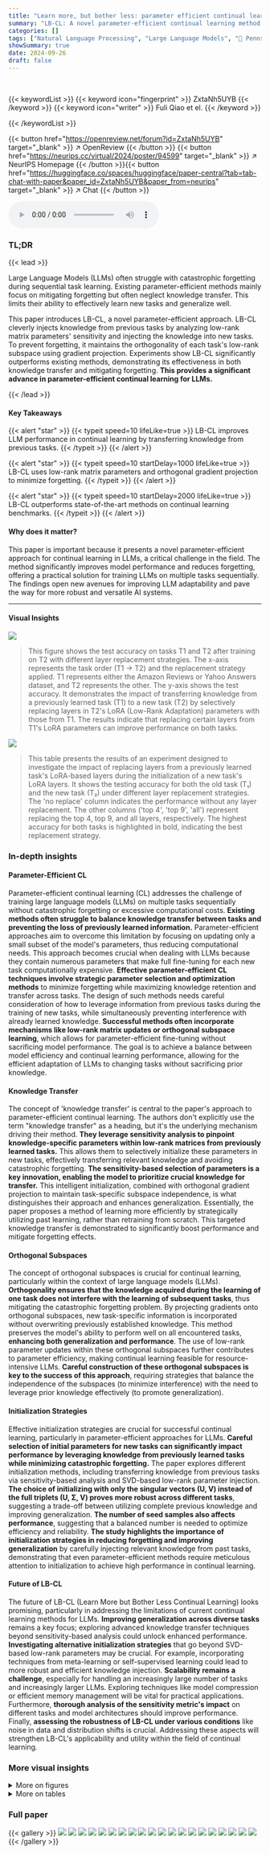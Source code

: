 ```yaml
---
title: "Learn more, but bother less: parameter efficient continual learning"
summary: "LB-CL: A novel parameter-efficient continual learning method for LLMs that boosts performance and reduces forgetting by leveraging parametric knowledge transfer and maintaining orthogonal low-rank sub..."
categories: []
tags: ["Natural Language Processing", "Large Language Models", "🏢 Pennsylvania State University",]
showSummary: true
date: 2024-09-26
draft: false
---
```


<br>

{{< keywordList >}}
{{< keyword icon="fingerprint" >}} ZxtaNh5UYB {{< /keyword >}}
{{< keyword icon="writer" >}} Fuli Qiao et el. {{< /keyword >}}
 
{{< /keywordList >}}

{{< button href="https://openreview.net/forum?id=ZxtaNh5UYB" target="_blank" >}}
↗ OpenReview
{{< /button >}}
{{< button href="https://neurips.cc/virtual/2024/poster/94599" target="_blank" >}}
↗ NeurIPS Homepage
{{< /button >}}{{< button href="https://huggingface.co/spaces/huggingface/paper-central?tab=tab-chat-with-paper&paper_id=ZxtaNh5UYB&paper_from=neurips" target="_blank" >}}
↗ Chat
{{< /button >}}



<audio controls>
    <source src="https://ai-paper-reviewer.com/ZxtaNh5UYB/podcast.wav" type="audio/wav">
    Your browser does not support the audio element.
</audio>


### TL;DR


{{< lead >}}

Large Language Models (LLMs) often struggle with catastrophic forgetting during sequential task learning. Existing parameter-efficient methods mainly focus on mitigating forgetting but often neglect knowledge transfer. This limits their ability to effectively learn new tasks and generalize well.



This paper introduces LB-CL, a novel parameter-efficient approach. LB-CL cleverly injects knowledge from previous tasks by analyzing low-rank matrix parameters' sensitivity and injecting the knowledge into new tasks. To prevent forgetting, it maintains the orthogonality of each task's low-rank subspace using gradient projection.  Experiments show LB-CL significantly outperforms existing methods, demonstrating its effectiveness in both knowledge transfer and mitigating forgetting. **This provides a significant advance in parameter-efficient continual learning for LLMs.**

{{< /lead >}}


#### Key Takeaways

{{< alert "star" >}}
{{< typeit speed=10 lifeLike=true >}} LB-CL improves LLM performance in continual learning by transferring knowledge from previous tasks. {{< /typeit >}}
{{< /alert >}}

{{< alert "star" >}}
{{< typeit speed=10 startDelay=1000 lifeLike=true >}} LB-CL uses low-rank matrix parameters and orthogonal gradient projection to minimize forgetting. {{< /typeit >}}
{{< /alert >}}

{{< alert "star" >}}
{{< typeit speed=10 startDelay=2000 lifeLike=true >}} LB-CL outperforms state-of-the-art methods on continual learning benchmarks. {{< /typeit >}}
{{< /alert >}}

#### Why does it matter?
This paper is important because it presents a novel parameter-efficient approach for continual learning in LLMs, a critical challenge in the field.  The method significantly improves model performance and reduces forgetting, offering a practical solution for training LLMs on multiple tasks sequentially.  The findings open new avenues for improving LLM adaptability and pave the way for more robust and versatile AI systems.

------
#### Visual Insights



![](https://ai-paper-reviewer.com/ZxtaNh5UYB/figures_1_1.jpg)

> This figure shows the test accuracy on tasks T1 and T2 after training on T2 with different layer replacement strategies.  The x-axis represents the task order (T1 -> T2) and the replacement strategy applied. T1 represents either the Amazon Reviews or Yahoo Answers dataset, and T2 represents the other.  The y-axis shows the test accuracy.  It demonstrates the impact of transferring knowledge from a previously learned task (T1) to a new task (T2) by selectively replacing layers in T2's LoRA (Low-Rank Adaptation) parameters with those from T1. The results indicate that replacing certain layers from T1's LoRA parameters can improve performance on both tasks.





![](https://ai-paper-reviewer.com/ZxtaNh5UYB/tables_1_1.jpg)

> This table presents the results of an experiment designed to investigate the impact of replacing layers from a previously learned task's LoRA-based layers during the initialization of a new task's LoRA layers.  It shows the testing accuracy for both the old task (T₁) and the new task (T₂) under different layer replacement strategies. The 'no replace' column indicates the performance without any layer replacement. The other columns ('top 4', 'top 9', 'all') represent replacing the top 4, top 9, and all layers, respectively. The highest accuracy for both tasks is highlighted in bold, indicating the best replacement strategy.





### In-depth insights


#### Parameter-Efficient CL
Parameter-efficient continual learning (CL) addresses the challenge of training large language models (LLMs) on multiple tasks sequentially without catastrophic forgetting or excessive computational costs.  **Existing methods often struggle to balance knowledge transfer between tasks and preventing the loss of previously learned information.**  Parameter-efficient approaches aim to overcome this limitation by focusing on updating only a small subset of the model's parameters, thus reducing computational needs.  This approach becomes crucial when dealing with LLMs because they contain numerous parameters that make full fine-tuning for each new task computationally expensive.  **Effective parameter-efficient CL techniques involve strategic parameter selection and optimization methods** to minimize forgetting while maximizing knowledge retention and transfer across tasks. The design of such methods needs careful consideration of how to leverage information from previous tasks during the training of new tasks, while simultaneously preventing interference with already learned knowledge.  **Successful methods often incorporate mechanisms like low-rank matrix updates or orthogonal subspace learning**, which allows for parameter-efficient fine-tuning without sacrificing model performance. The goal is to achieve a balance between model efficiency and continual learning performance, allowing for the efficient adaptation of LLMs to changing tasks without sacrificing prior knowledge.

#### Knowledge Transfer
The concept of 'knowledge transfer' is central to the paper's approach to parameter-efficient continual learning.  The authors don't explicitly use the term "knowledge transfer" as a heading, but it's the underlying mechanism driving their method. **They leverage sensitivity analysis to pinpoint knowledge-specific parameters within low-rank matrices from previously learned tasks.**  This allows them to selectively initialize these parameters in new tasks, effectively transferring relevant knowledge and avoiding catastrophic forgetting. **The sensitivity-based selection of parameters is a key innovation, enabling the model to prioritize crucial knowledge for transfer.**  This intelligent initialization, combined with orthogonal gradient projection to maintain task-specific subspace independence, is what distinguishes their approach and enhances generalization.  Essentially, the paper proposes a method of learning more efficiently by strategically utilizing past learning, rather than retraining from scratch. This targeted knowledge transfer is demonstrated to significantly boost performance and mitigate forgetting effects.

#### Orthogonal Subspaces
The concept of orthogonal subspaces is crucial for continual learning, particularly within the context of large language models (LLMs).  **Orthogonality ensures that the knowledge acquired during the learning of one task does not interfere with the learning of subsequent tasks**, thus mitigating the catastrophic forgetting problem. By projecting gradients onto orthogonal subspaces, new task-specific information is incorporated without overwriting previously established knowledge.  This method preserves the model's ability to perform well on all encountered tasks, **enhancing both generalization and performance**.  The use of low-rank parameter updates within these orthogonal subspaces further contributes to parameter efficiency, making continual learning feasible for resource-intensive LLMs.  **Careful construction of these orthogonal subspaces is key to the success of this approach**, requiring strategies that balance the independence of the subspaces (to minimize interference) with the need to leverage prior knowledge effectively (to promote generalization).

#### Initialization Strategies
Effective initialization strategies are crucial for successful continual learning, particularly in parameter-efficient approaches for LLMs.  **Careful selection of initial parameters for new tasks can significantly impact performance by leveraging knowledge from previously learned tasks while minimizing catastrophic forgetting.** The paper explores different initialization methods, including transferring knowledge from previous tasks via sensitivity-based analysis and SVD-based low-rank parameter injection.  **The choice of initializing with only the singular vectors (U, V) instead of the full triplets (U, Σ, V) proves more robust across different tasks**, suggesting a trade-off between utilizing complete previous knowledge and improving generalization.  **The number of seed samples also affects performance**, suggesting that a balanced number is needed to optimize efficiency and reliability.  **The study highlights the importance of initialization strategies in reducing forgetting and improving generalization** by carefully injecting relevant knowledge from past tasks, demonstrating that even parameter-efficient methods require meticulous attention to initialization to achieve high performance in continual learning.

#### Future of LB-CL
The future of LB-CL (Learn More but Bother Less Continual Learning) looks promising, particularly in addressing the limitations of current continual learning methods for LLMs.  **Improving generalization across diverse tasks** remains a key focus; exploring advanced knowledge transfer techniques beyond sensitivity-based analysis could unlock enhanced performance. **Investigating alternative initialization strategies** that go beyond SVD-based low-rank parameters may be crucial.  For example, incorporating techniques from meta-learning or self-supervised learning could lead to more robust and efficient knowledge injection.  **Scalability remains a challenge**, especially for handling an increasingly large number of tasks and increasingly larger LLMs. Exploring techniques like model compression or efficient memory management will be vital for practical applications.   Furthermore, **thorough analysis of the sensitivity metric's impact** on different tasks and model architectures should improve performance.  Finally, **assessing the robustness of LB-CL under various conditions** like noise in data and distribution shifts is crucial.  Addressing these aspects will strengthen LB-CL's applicability and utility within the field of continual learning.


### More visual insights

<details>
<summary>More on figures
</summary>


![](https://ai-paper-reviewer.com/ZxtaNh5UYB/figures_2_1.jpg)

> This figure illustrates the LB-CL (Learn more but bother less Continual Learning) framework for continual learning in LLMs.  It starts with a pre-trained model.  Seed samples from the new task are used to calculate sensitivity metrics for SVD weights from previous tasks, extracting task-specific knowledge. This knowledge initializes the new task's SVD weights. The new task is then trained in an orthogonal subspace to the previous tasks, using orthogonal gradient projection to minimize forgetting.


![](https://ai-paper-reviewer.com/ZxtaNh5UYB/figures_7_1.jpg)

> This figure compares two different initialization strategies for the LB-CL model in a continual learning setting. The strategies are: (i) using the full low-rank matrix triplets (with Σ) from previous tasks, and (ii) using only the left and right singular vectors (without Σ) from the previous tasks' triplets. The comparison is made across three different task orders in a standard continual learning benchmark, and the average accuracy is presented. The figure shows that the initialization strategy without Σ outperforms the other in average accuracy. The results demonstrate the impact of initialization strategies on model performance and stability during continual learning.


![](https://ai-paper-reviewer.com/ZxtaNh5UYB/figures_7_2.jpg)

> This figure shows the impact of the number of seed samples used for sensitivity analysis on the performance of the LB-CL model.  The x-axis represents different numbers of seed samples (1, 2, 4, 8, 16, 32, 64), and the y-axis represents the average testing accuracy across three different task orders in the standard continual learning benchmark. Error bars represent the standard deviation. The results indicate that increasing the number of seed samples generally improves performance, but the gains diminish beyond a certain point, suggesting a diminishing return on increasing the number of samples. An optimal number of seed samples should be selected based on the balance between performance and computational cost.


![](https://ai-paper-reviewer.com/ZxtaNh5UYB/figures_8_1.jpg)

> This figure compares the sensitivity scores and Fisher information across different layers (both encoder and decoder) of a model trained on a continual learning benchmark.  The data shown is averaged across three different task orders to showcase the general trends. The color intensity represents the magnitude of sensitivity or Fisher information, with darker colors indicating higher values. This visualization helps to identify which layers are most crucial for retaining knowledge from previous tasks (higher sensitivity/Fisher information) during continual learning, which can inform model optimization strategies.


![](https://ai-paper-reviewer.com/ZxtaNh5UYB/figures_8_2.jpg)

> The figure shows a comparison of sensitivity scores and Fisher information for encoder and decoder layers across three different task orders in the standard continual learning benchmark.  The heatmaps illustrate the distribution of sensitivity and Fisher information across layers, offering insight into which layers are most sensitive to changes in input data.  This visualization aids in understanding which layers are most crucial for preserving previously learned knowledge during continual learning and effective knowledge transfer.


![](https://ai-paper-reviewer.com/ZxtaNh5UYB/figures_15_1.jpg)

> This figure shows the sensitivity scores and Fisher information for both encoder and decoder layers in the first task order.  It visually represents how sensitive different layers of the model are to changes in the parameters, indicating which layers are most important for learning in the first task. Darker colors represent higher sensitivity or Fisher information, indicating more importance.  The visualization helps in understanding the distribution of knowledge across different layers and informs strategies for parameter-efficient continual learning. 


![](https://ai-paper-reviewer.com/ZxtaNh5UYB/figures_16_1.jpg)

> This figure shows the sensitivity scores and Fisher information for each layer (both encoder and decoder) of the model for task order 1.  The color intensity represents the magnitude of the sensitivity or Fisher information, with darker colors indicating higher values.  This visualization helps to understand which layers are most important for learning in the continual learning setting, as indicated by their higher sensitivity scores.


![](https://ai-paper-reviewer.com/ZxtaNh5UYB/figures_16_2.jpg)

> This figure shows the sensitivity scores and Fisher information for each layer of both encoder and decoder in task order 1.  It visually represents the importance of different layers in the model for the first task in the continual learning sequence.  Darker colors indicate higher sensitivity or Fisher information, suggesting that these layers are more important for learning and retaining knowledge from that task.


</details>




<details>
<summary>More on tables
</summary>


![](https://ai-paper-reviewer.com/ZxtaNh5UYB/tables_6_1.jpg)
> This table presents the results of continual learning experiments using the T5-large model on two benchmarks: a standard benchmark with three task orders and a large-number-of-tasks benchmark with three task orders.  The table compares the performance of LB-CL against several baseline methods (SeqFT, SeqLoRA, IncLoRA, SeqSVD, Replay, EWC, LwF, L2P, LFPT5, L-CL, B-CL, NLNB-CL, O-LORA, ProgPrompt, PerTaskFT, and MTL).  Average Accuracy (AA) is reported, which is the mean accuracy across all tasks after training on the last task.

![](https://ai-paper-reviewer.com/ZxtaNh5UYB/tables_7_1.jpg)
> This table compares the GPU memory usage and the number of training parameters per task for both the O-LORA and LB-CL methods. It shows that LB-CL uses slightly more GPU memory but has a comparable number of training parameters compared to O-LORA, suggesting similar computational efficiency.

![](https://ai-paper-reviewer.com/ZxtaNh5UYB/tables_8_1.jpg)
> This table presents the results of an experiment comparing different ranks (r) of low-rank matrices in a continual learning setting using the T5-large model.  The experiment is performed on a standard continual learning benchmark. The table shows the average accuracy across three different task orders (Order 1, Order 2, Order 3) for each rank (r=2,4,8,16). The 'Std' row shows the standard deviation across the three orders for each rank, providing a measure of the consistency of the performance.

![](https://ai-paper-reviewer.com/ZxtaNh5UYB/tables_8_2.jpg)
> This table presents the results of the continual learning experiments using the T5-large model on two benchmarks.  The table compares the average accuracy across three different task orders for the LB-CL method against several baseline methods, including SeqFT, SeqLoRA, IncLoRA, SeqSVD, Replay, EWC, LwF, L2P, LFPT5, L-CL, B-CL, NLNB-CL, O-LORA, and ProgPrompt.  PerTaskFT and MTL are also included as upper and lower performance bounds, respectively.  The results show the performance of LB-CL compared to the baselines across different task sequences.

![](https://ai-paper-reviewer.com/ZxtaNh5UYB/tables_14_1.jpg)
> This table lists the 15 datasets used in the continual learning experiments of the paper.  The first five datasets are from the standard continual learning benchmark, while the remaining 10 are from GLUE, SuperGLUE, and IMDB.  Each dataset's category, task type, domain, and evaluation metric (Accuracy) are specified.

![](https://ai-paper-reviewer.com/ZxtaNh5UYB/tables_14_2.jpg)
> This table presents six different task sequences used in the continual learning experiments. The first three sequences are based on the standard continual learning benchmark, while the last three are designed for evaluating performance on a larger number of tasks. Each sequence specifies the order in which the 15 datasets (or a subset for the first three) are presented to the model during training.

![](https://ai-paper-reviewer.com/ZxtaNh5UYB/tables_15_1.jpg)
> This table presents the results of the proposed LB-CL method and several baseline methods on two continual learning benchmarks using the T5-large model.  The first benchmark is a standard continual learning benchmark with five text classification tasks, evaluated across three different task orders. The second benchmark features fifteen datasets from three different sources and is evaluated with three different orders.  The results show the average accuracy across all tasks after training on the final task for each method and task order.  The table demonstrates the superior performance of LB-CL compared to existing state-of-the-art methods in continual learning for LLMs.

![](https://ai-paper-reviewer.com/ZxtaNh5UYB/tables_15_2.jpg)
> This table compares the average ROUGE-L scores (measuring the longest common subsequence between predicted and reference summaries) achieved by LB-CL and O-LORA across three different task orders in the standard Continual Learning benchmark.  ROUGE-L is used to assess the quality of summaries generated by each method. The table demonstrates the improved performance of LB-CL compared to O-LORA across various ordering of tasks.

</details>




### Full paper

{{< gallery >}}
<img src="https://ai-paper-reviewer.com/ZxtaNh5UYB/1.png" class="grid-w50 md:grid-w33 xl:grid-w25" />
<img src="https://ai-paper-reviewer.com/ZxtaNh5UYB/2.png" class="grid-w50 md:grid-w33 xl:grid-w25" />
<img src="https://ai-paper-reviewer.com/ZxtaNh5UYB/3.png" class="grid-w50 md:grid-w33 xl:grid-w25" />
<img src="https://ai-paper-reviewer.com/ZxtaNh5UYB/4.png" class="grid-w50 md:grid-w33 xl:grid-w25" />
<img src="https://ai-paper-reviewer.com/ZxtaNh5UYB/5.png" class="grid-w50 md:grid-w33 xl:grid-w25" />
<img src="https://ai-paper-reviewer.com/ZxtaNh5UYB/6.png" class="grid-w50 md:grid-w33 xl:grid-w25" />
<img src="https://ai-paper-reviewer.com/ZxtaNh5UYB/7.png" class="grid-w50 md:grid-w33 xl:grid-w25" />
<img src="https://ai-paper-reviewer.com/ZxtaNh5UYB/8.png" class="grid-w50 md:grid-w33 xl:grid-w25" />
<img src="https://ai-paper-reviewer.com/ZxtaNh5UYB/9.png" class="grid-w50 md:grid-w33 xl:grid-w25" />
<img src="https://ai-paper-reviewer.com/ZxtaNh5UYB/10.png" class="grid-w50 md:grid-w33 xl:grid-w25" />
<img src="https://ai-paper-reviewer.com/ZxtaNh5UYB/11.png" class="grid-w50 md:grid-w33 xl:grid-w25" />
<img src="https://ai-paper-reviewer.com/ZxtaNh5UYB/12.png" class="grid-w50 md:grid-w33 xl:grid-w25" />
<img src="https://ai-paper-reviewer.com/ZxtaNh5UYB/13.png" class="grid-w50 md:grid-w33 xl:grid-w25" />
<img src="https://ai-paper-reviewer.com/ZxtaNh5UYB/14.png" class="grid-w50 md:grid-w33 xl:grid-w25" />
<img src="https://ai-paper-reviewer.com/ZxtaNh5UYB/15.png" class="grid-w50 md:grid-w33 xl:grid-w25" />
<img src="https://ai-paper-reviewer.com/ZxtaNh5UYB/16.png" class="grid-w50 md:grid-w33 xl:grid-w25" />
<img src="https://ai-paper-reviewer.com/ZxtaNh5UYB/17.png" class="grid-w50 md:grid-w33 xl:grid-w25" />
<img src="https://ai-paper-reviewer.com/ZxtaNh5UYB/18.png" class="grid-w50 md:grid-w33 xl:grid-w25" />
<img src="https://ai-paper-reviewer.com/ZxtaNh5UYB/19.png" class="grid-w50 md:grid-w33 xl:grid-w25" />
<img src="https://ai-paper-reviewer.com/ZxtaNh5UYB/20.png" class="grid-w50 md:grid-w33 xl:grid-w25" />
{{< /gallery >}}